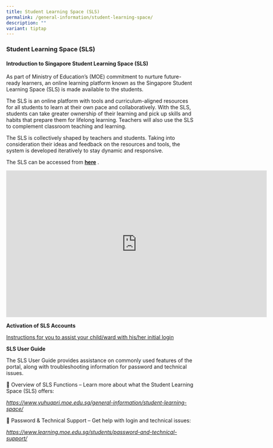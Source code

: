 ```yaml
---
title: Student Learning Space (SLS)
permalink: /general-information/student-learning-space/
description: ""
variant: tiptap
---
```

<h3>Student Learning Space (SLS)</h3>
<h4>Introduction to Singapore Student Learning Space (SLS)</h4>
<p>As part of Ministry of Education’s (MOE) commitment to nurture future-ready
learners, an online learning platform known as the Singapore Student Learning
Space (SLS) is made available to the students.&nbsp;</p>
<p>The SLS is an online platform with tools and curriculum-aligned resources
for all students to learn at their own pace and collaboratively. With the
SLS, students can take greater ownership of their learning and pick up
skills and habits that prepare them for lifelong learning. Teachers will
also use the SLS to complement classroom teaching and learning.</p>
<p>The SLS is collectively shaped by teachers and students. Taking into consideration
their ideas and feedback on the resources and tools, the system is developed
iteratively to stay dynamic and responsive.</p>
<p>The SLS can be accessed from&nbsp;<strong><a href="https://learning.moe.edu.sg/" rel="noopener noreferrer nofollow" target="_blank">here</a></strong>&nbsp;.</p>
<div class="iframe-wrapper">
<iframe height="393" width="699" allowfullscreen="true" frameborder="0" src="https://www.youtube.com/embed/xryKipQKsSE"></iframe>
</div>
<p><strong>Activation of SLS Accounts</strong>
</p>
<p><a href="/files/SLS-resource.pdf" rel="noopener noreferrer nofollow" target="_blank">Instructions for you to assist your child/ward with his/her initial login</a>
</p>
<p><strong>SLS User Guide</strong>
</p>
<p>The SLS User Guide provides assistance on commonly used features of the
portal, along with troubleshooting information for password and technical
issues.</p>
<p>🔹 Overview of SLS Functions – Learn more about what the Student Learning
Space (SLS) offers:</p>
<p><em><a href="https://www.yuhuapri.moe.edu.sg/general-information/student-learning-space/" rel="noopener noreferrer nofollow" target="_blank">https://www.yuhuapri.moe.edu.sg/general-information/student-learning-space/</a></em>
</p>
<p>🔹 Password &amp; Technical Support – Get help with login and technical
issues:</p>
<p><em><a href="https://www.learning.moe.edu.sg/students/password-and-technical-support/" rel="noopener noreferrer nofollow" target="_blank">https://www.learning.moe.edu.sg/students/password-and-technical-support/</a></em>
</p>
<p></p>